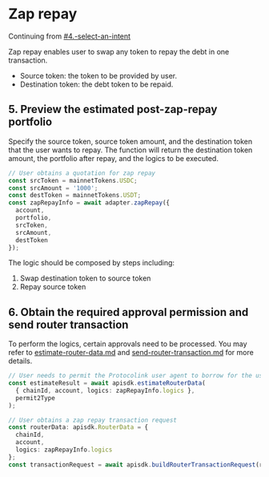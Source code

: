 # Zap repay

Continuing from [#4.-select-an-intent](./#4.-select-an-intent "mention")

Zap repay enables user to swap any token to repay the debt in one transaction.

* Source token: the token to be provided by user.
* Destination token: the debt token to be repaid.

## 5. Preview the estimated post-zap-repay portfolio

Specify the source token, source token amount, and the destination token that the user wants to repay. The function will return the destination token amount, the portfolio after repay, and the logics to be executed.

```typescript
// User obtains a quotation for zap repay
const srcToken = mainnetTokens.USDC;
const srcAmount = '1000';
const destToken = mainnetTokens.USDT;
const zapRepayInfo = await adapter.zapRepay({
  account,
  portfolio,
  srcToken,
  srcAmount,
  destToken
});
```

The logic should be composed by steps including:

1. Swap destination token to source token
2. Repay source token

## 6. Obtain the required approval permission and send router transaction

To perform the logics, certain approvals need to be processed. You may refer to [estimate-router-data.md](../../integrate-js-sdk/how-to-use/estimate-router-data.md "mention") and [send-router-transaction.md](../../integrate-js-sdk/how-to-use/send-router-transaction.md "mention") for more details.

```typescript
// User needs to permit the Protocolink user agent to borrow for the user
const estimateResult = await apisdk.estimateRouterData(
  { chainId, account, logics: zapRepayInfo.logics },
  permit2Type
);

// User obtains a zap repay transaction request
const routerData: apisdk.RouterData = {
  chainId,
  account,
  logics: zapRepayInfo.logics
};
const transactionRequest = await apisdk.buildRouterTransactionRequest(routerData);
```
